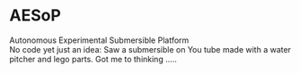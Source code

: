 # AESoP
Autonomous Experimental Submersible Platform<br>
No code yet just an idea: Saw a submersible on You tube made with a water pitcher and lego parts. Got me to thinking .....
